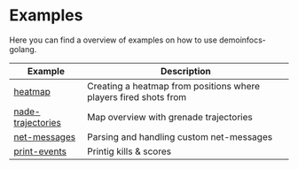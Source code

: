 # Examples

Here you can find a overview of examples on how to use demoinfocs-golang.

|Example|Description
|-|-|
|[heatmap](heatmap)|Creating a heatmap from positions where players fired shots from|
|[nade-trajectories](nade-trajectories)|Map overview with grenade trajectories|
|[net-messages](net-messages)|Parsing and handling custom net-messages|
|[print-events](print-events)|Printig kills & scores|
